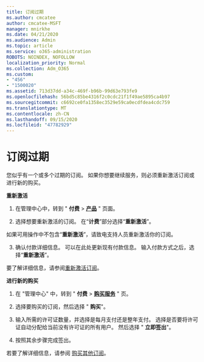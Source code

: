 ```yaml
---
title: 订阅过期
ms.author: cmcatee
author: cmcatee-MSFT
manager: mnirkhe
ms.date: 04/21/2020
ms.audience: Admin
ms.topic: article
ms.service: o365-administration
ROBOTS: NOINDEX, NOFOLLOW
localization_priority: Normal
ms.collection: Adm_O365
ms.custom:
- "456"
- "1500020"
ms.assetid: 713d37dd-a34c-469f-b96b-99d63e793fe9
ms.openlocfilehash: 56bd5c85be4316f2c0cdc21f1f49ae5895ca4b97
ms.sourcegitcommit: c6692ce0fa1358ec3529e59ca0ecdfdea4cdc759
ms.translationtype: MT
ms.contentlocale: zh-CN
ms.lasthandoff: 09/15/2020
ms.locfileid: "47782929"
---
```

# <a name="expired-subscription"></a>订阅过期

您似乎有一个或多个过期的订阅。 如果你想要继续服务，则必须重新激活订阅或进行新的购买。
  
**重新激活**
  
1. 在管理中心中，转到 " **付费** \> **[产品](https://go.microsoft.com/fwlink/p/?linkid=842054)** " 页面。

2. 选择想要重新激活的订阅。 在“**计费**”部分选择“**重新激活**”。

如果可用操作中不包含“**重新激活**”，请致电支持人员重新激活你的订阅。

3. 确认付款详细信息。 可以在此处更新现有付款信息。 输入付款方式之后，选择“**重新激活**”。

要了解详细信息，请参阅[重新激活订阅](https://docs.microsoft.com/microsoft-365/commerce/subscriptions/reactivate-your-subscription)。

**进行新的购买**
  
1. 在 "管理中心" 中，转到 " **付费** \> **[购买服务](https://go.microsoft.com/fwlink/p/?linkid=868433)** " 页。

2. 选择要购买的订阅，然后选择 " **购买**"。

3. 输入所需的许可证数量，并选择是每月支付还是整年支付。 选择是否要将许可证自动分配给当前没有许可证的所有用户。 然后选择 " **立即签出**"。

4. 按照其余步骤完成签出。

若要了解详细信息，请参阅 [购买其他订阅](https://docs.microsoft.com/microsoft-365/commerce/buy-another-subscription)。